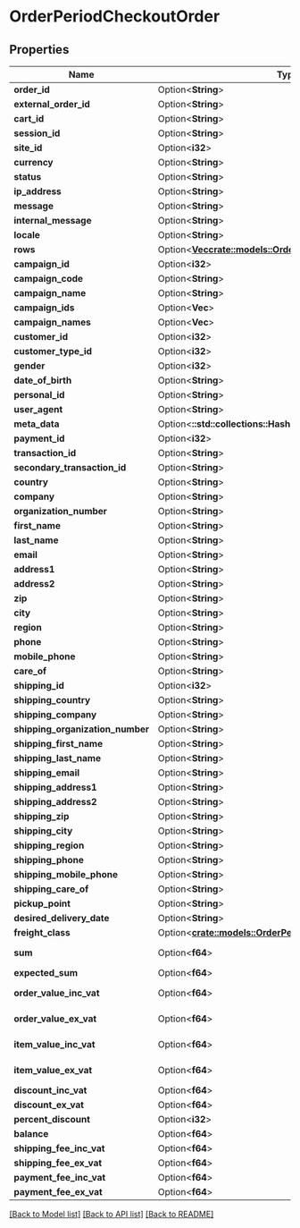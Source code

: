 # OrderPeriodCheckoutOrder

## Properties

Name | Type | Description | Notes
------------ | ------------- | ------------- | -------------
**order_id** | Option<**String**> |  | [optional]
**external_order_id** | Option<**String**> |  | [optional]
**cart_id** | Option<**String**> |  | [optional]
**session_id** | Option<**String**> |  | [optional]
**site_id** | Option<**i32**> |  | [optional]
**currency** | Option<**String**> |  | [optional]
**status** | Option<**String**> |  | [optional]
**ip_address** | Option<**String**> |  | [optional]
**message** | Option<**String**> |  | [optional]
**internal_message** | Option<**String**> |  | [optional]
**locale** | Option<**String**> |  | [optional]
**rows** | Option<[**Vec<crate::models::OrderPeriodCheckoutOrderRow>**](Order.CheckoutOrderRow.md)> |  | [optional]
**campaign_id** | Option<**i32**> |  | [optional]
**campaign_code** | Option<**String**> |  | [optional]
**campaign_name** | Option<**String**> |  | [optional]
**campaign_ids** | Option<**Vec<String>**> |  | [optional]
**campaign_names** | Option<**Vec<String>**> |  | [optional]
**customer_id** | Option<**i32**> |  | [optional]
**customer_type_id** | Option<**i32**> |  | [optional]
**gender** | Option<**i32**> |  | [optional]
**date_of_birth** | Option<**String**> |  | [optional]
**personal_id** | Option<**String**> |  | [optional]
**user_agent** | Option<**String**> |  | [optional]
**meta_data** | Option<**::std::collections::HashMap<String, String>**> |  | [optional]
**payment_id** | Option<**i32**> |  | [optional]
**transaction_id** | Option<**String**> |  | [optional]
**secondary_transaction_id** | Option<**String**> |  | [optional]
**country** | Option<**String**> |  | [optional]
**company** | Option<**String**> |  | [optional]
**organization_number** | Option<**String**> |  | [optional]
**first_name** | Option<**String**> |  | [optional]
**last_name** | Option<**String**> |  | [optional]
**email** | Option<**String**> |  | [optional]
**address1** | Option<**String**> |  | [optional]
**address2** | Option<**String**> |  | [optional]
**zip** | Option<**String**> |  | [optional]
**city** | Option<**String**> |  | [optional]
**region** | Option<**String**> |  | [optional]
**phone** | Option<**String**> |  | [optional]
**mobile_phone** | Option<**String**> |  | [optional]
**care_of** | Option<**String**> |  | [optional]
**shipping_id** | Option<**i32**> |  | [optional]
**shipping_country** | Option<**String**> |  | [optional]
**shipping_company** | Option<**String**> |  | [optional]
**shipping_organization_number** | Option<**String**> |  | [optional]
**shipping_first_name** | Option<**String**> |  | [optional]
**shipping_last_name** | Option<**String**> |  | [optional]
**shipping_email** | Option<**String**> |  | [optional]
**shipping_address1** | Option<**String**> |  | [optional]
**shipping_address2** | Option<**String**> |  | [optional]
**shipping_zip** | Option<**String**> |  | [optional]
**shipping_city** | Option<**String**> |  | [optional]
**shipping_region** | Option<**String**> |  | [optional]
**shipping_phone** | Option<**String**> |  | [optional]
**shipping_mobile_phone** | Option<**String**> |  | [optional]
**shipping_care_of** | Option<**String**> |  | [optional]
**pickup_point** | Option<**String**> |  | [optional]
**desired_delivery_date** | Option<**String**> |  | [optional]
**freight_class** | Option<[**crate::models::OrderPeriodFreightClass**](Order.FreightClass.md)> |  | [optional]
**sum** | Option<**f64**> |  | [optional][readonly]
**expected_sum** | Option<**f64**> |  | [optional]
**order_value_inc_vat** | Option<**f64**> |  | [optional][readonly]
**order_value_ex_vat** | Option<**f64**> |  | [optional][readonly]
**item_value_inc_vat** | Option<**f64**> |  | [optional][readonly]
**item_value_ex_vat** | Option<**f64**> |  | [optional][readonly]
**discount_inc_vat** | Option<**f64**> |  | [optional]
**discount_ex_vat** | Option<**f64**> |  | [optional]
**percent_discount** | Option<**i32**> |  | [optional]
**balance** | Option<**f64**> |  | [optional]
**shipping_fee_inc_vat** | Option<**f64**> |  | [optional]
**shipping_fee_ex_vat** | Option<**f64**> |  | [optional]
**payment_fee_inc_vat** | Option<**f64**> |  | [optional]
**payment_fee_ex_vat** | Option<**f64**> |  | [optional]

[[Back to Model list]](../README.md#documentation-for-models) [[Back to API list]](../README.md#documentation-for-api-endpoints) [[Back to README]](../README.md)


